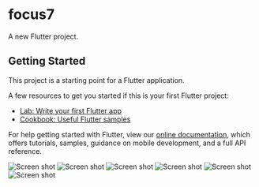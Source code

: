 # focus7

A new Flutter project.

## Getting Started

This project is a starting point for a Flutter application.

A few resources to get you started if this is your first Flutter project:

- [Lab: Write your first Flutter app](https://flutter.dev/docs/get-started/codelab)
- [Cookbook: Useful Flutter samples](https://flutter.dev/docs/cookbook)

For help getting started with Flutter, view our
[online documentation](https://flutter.dev/docs), which offers tutorials,
samples, guidance on mobile development, and a full API reference.

![Screen shot](/Screenshot_2020-06-30-22-55-14-380_com.firelyfreeze.focus7.jpg|width=100)
![Screen shot](/Screenshot_2020-06-30-22-55-05-914_com.firelyfreeze.focus7.jpg|width=100)
![Screen shot](/Screenshot_2020-06-30-22-55-23-672_com.firelyfreeze.focus7.jpg|width=100)
![Screen shot](/Screenshot_2020-06-30-22-55-39-841_com.firelyfreeze.focus7.jpg|width=100)
![Screen shot](/Screenshot_2020-06-30-22-55-59-691_com.firelyfreeze.focus7.jpg|width=100)
![Screen shot](/Screenshot_2020-06-30-22-56-11-138_com.firelyfreeze.focus7.jpg|width=100)


